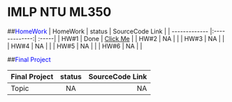 # IMLP NTU ML350

##<font color=#0000FF>HomeWork</font>
| HomeWork        | status           | SourceCode Link  |
| ------------- |:-------------:| :-----|
| HW#1      | Done      |  [Click Me](https://github.com/JerryK0927/IMLP/blob/main/Unit01_Crash%20Course%20on%20Python.ipynb)   |
| HW#2      | NA            |     |
| HW#3      | NA            |     |
| HW#4      | NA            |     |
| HW#5      | NA            |     |
| HW#6      | NA            |     |

##<font color=#0000FF>Final Project</font>

| Final Project        | status           | SourceCode Link  |
| ------------- |:-------------:| -----:|
| Topic      | NA      | NA |

